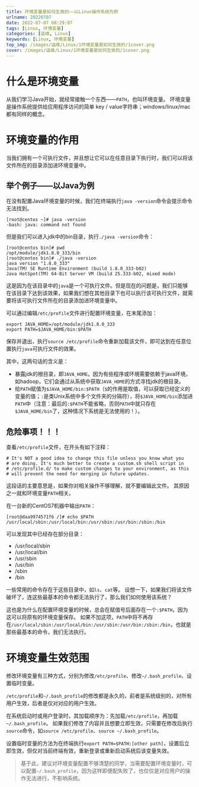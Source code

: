```yaml
---
title: 环境变量是如何生效的——以Linux操作系统为例
urlname: 20220707
date: 2022-07-07 08:29:07
tags: [Linux, 环境变量]
categories: [运维, Linux]
keywords: [Linux, 环境变量]
top_img: /images/运维/Linux/1环境变量是如何生效的/1cover.png
cover: /images/运维/Linux/1环境变量是如何生效的/1cover.png
---
```


# 什么是环境变量

从我们学习Java开始，就经常接触一个东西——`PATH`，也叫环境变量。
环境变量是操作系统提供给应用程序访问的简单 key / value字符串；windows/linux/mac都有同样的概念。

# 环境变量的作用

当我们拥有一个可执行文件，并且想让它可以在任意目录下执行时，我们可以将该文件所在的目录添加进环境变量中。

## 举个例子——以Java为例

在没有配置Java环境变量的时候，我们在终端执行`java -version`命令会提示命令无法找到。
```shell
[root@centos ~]# java -version
-bash: java: command not found
```

但是我们可以进入jdk中的bin目录，执行`./java -version`命令：
```shell
[root@centos bin]# pwd
/opt/module/jdk1.8.0_333/bin
[root@centos bin]# ./java -version
java version "1.8.0_333"
Java(TM) SE Runtime Environment (build 1.8.0_333-b02)
Java HotSpot(TM) 64-Bit Server VM (build 25.333-b02, mixed mode)
```

这是因为在该目录中的`java`是一个可执行文件。但是现在的问题是，我们只能够在该目录下达到该效果，如果我们想在其他目录下也可以执行该可执行文件，就需要将该可执行文件所在的目录添加进环境变量中。

可以通过编辑`/etc/profile`文件进行配置环境变量，在末尾添加：
```shell
export JAVA_HOME=/opt/module/jdk1.8.0_333
export PATH=$JAVA_HOME/bin:$PATH
```
保存并退出，执行`source /etc/profile`命令重新加载该文件，即可达到在任意位置执行`java`可执行文件的效果。

其中，这两句话的含义是：
- 暴露jdk的根目录，即`JAVA_HOME`。因为有些程序或环境需要依赖于java环境，如hadoop，它们会通过从系统中获取`JAVA_HOME`的方式寻找jdk的根目录。
- 给`PATH`赋值为`$JAVA_HOME/bin:$PATH`（`$`的作用是取值，可以获取已经定义的变量的值；`:`是类Unix系统中多个文件夹的分隔符），将`$JAVA_HOME/bin`添加进`PATH`中（注意：最后的`:$PATH`不能省略，否则`PATH`中就只存在`$JAVA_HOME/bin`了，这种情况下系统是无法使用的！）。


## 危险事项！！！

查看`/etc/profile`文件，在开头有如下注释：
```shell
# It's NOT a good idea to change this file unless you know what you
# are doing. It's much better to create a custom.sh shell script in
# /etc/profile.d/ to make custom changes to your environment, as this
# will prevent the need for merging in future updates.
```
这段话的主要意思是，如果你对相关操作不够理解，就不要编辑此文件。
其原因之一就和环境变量`PATH`相关。

在一台新的CentOS7机器中输出`PATH`：
```shell
[root@daa9974571f6 /]# echo $PATH
/usr/local/sbin:/usr/local/bin:/usr/sbin:/usr/bin:/sbin:/bin
```
可以发现其中已经存在部分目录：
- /usr/local/sbin
- /usr/local/bin
- /usr/sbin
- /usr/bin
- /sbin
- /bin

一些常用的命令存在于这些目录中，如`ls`、`cat`等。
设想一下，如果我们将该文件破坏了，连这些最基本的命令都无法执行了，那么我们如何使用该系统？

这也是为什么在配置环境变量的时候，总会在赋值号后面存在一个`:$PATH`，因为这可以将原有的环境变量保存。
如果不加这项，`PATH`中将不再存在`/usr/local/sbin:/usr/local/bin:/usr/sbin:/usr/bin:/sbin:/bin`，也就是那些最基本的命令，我们无法执行。

# 环境变量生效范围

修改环境变量有三种方式，分别为修改`/etc/profile`、修改`~/.bash_profile`、设置临时变量。

`/etc/profile`和`~/.bash_profile`的修改都是永久的，前者是系统级别的，对所有用户生效，后者是仅对对应的用户生效。

在系统启动时或用户登录时，其加载顺序为：先加载`/etc/profile`，再加载`~/.bash_profile`。
如果我们修改了内容并且想要立即生效，只需要在修改后执行`source`命令，如`source /etc/profile`、`source ~/.bash_profile`。

设置临时变量的方法为在终端执行`export PATH=$PATH:[other path]`，设置后立即生效，但仅对当前终端有效，重新登录或重新启动系统后该变量失效。


> 基于此，建议对环境变量配置不够清楚的同学，当需要配置环境变量时，可以配置`~/.bash_profile`，因为这样即便配失败了，也仅仅是对应用户的操作无法进行，不影响系统。
